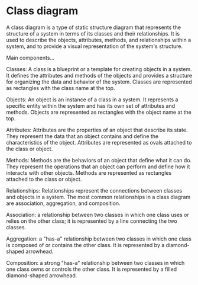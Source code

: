 # Class diagram

A class diagram is a type of static structure diagram that represents the structure of a system in terms of its classes and their relationships. It is used to describe the objects, attributes, methods, and relationships within a system, and to provide a visual representation of the system's structure.

Main components…

Classes: A class is a blueprint or a template for creating objects in a system. It defines the attributes and methods of the objects and provides a structure for organizing the data and behavior of the system. Classes are represented as rectangles with the class name at the top.

Objects: An object is an instance of a class in a system. It represents a specific entity within the system and has its own set of attributes and methods. Objects are represented as rectangles with the object name at the top.

Attributes: Attributes are the properties of an object that describe its state. They represent the data that an object contains and define the characteristics of the object. Attributes are represented as ovals attached to the class or object.

Methods: Methods are the behaviors of an object that define what it can do. They represent the operations that an object can perform and define how it interacts with other objects. Methods are represented as rectangles attached to the class or object.

Relationships: Relationships represent the connections between classes and objects in a system. The most common relationships in a class diagram are association, aggregation, and composition.

Association: a relationship between two classes in which one class uses or relies on the other class; it is represented by a line connecting the two classes.

Aggregation: a "has-a" relationship between two classes in which one class is composed of or contains the other class. It is represented by a diamond-shaped arrowhead.

Composition: a strong "has-a" relationship between two classes in which one class owns or controls the other class. It is represented by a filled diamond-shaped arrowhead.
